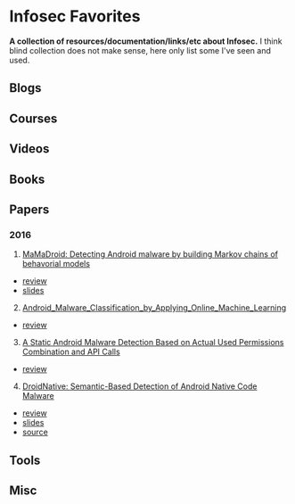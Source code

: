 # Infosec Favorites

**A collection of resources/documentation/links/etc about Infosec.**
I think blind collection does not make sense, here only list some I've seen and used.

## Blogs

## Courses

## Videos

## Books

## Papers
### 2016
1. [MaMaDroid: Detecting Android malware by building Markov chains of behavorial models](https://arxiv.org/pdf/1612.04433.pdf)
 - [review](https://github.com/firmianay/Life-long-Learner/blob/master/paper-review/MaMaDroid:Detecting_Android_Malware_by_Building_Markov_Chains_of_Behavioral_Models/review.md)
 - [slides](https://www.slideshare.net/EmilianoDC/mamadroid-detecting-android-malware-by-building-markov-chains-of-behavioral-models?qid=3dd36cff-565e-43b6-b4f2-776f91dadff0&v=&b=&from_search=1)
2. [Android_Malware_Classification_by_Applying_Online_Machine_Learning](https://link.springer.com/chapter/10.1007/978-3-319-47217-1_8/fulltext.html)
 - [review](https://github.com/firmianay/Life-long-Learner/blob/master/paper-review/Android_Malware_Classification_by_Applying_Online_Machine_Learning/review.md)
3. [A Static Android Malware Detection Based on Actual Used Permissions Combination and API Calls](http://www.waset.org/publications/10005499)
 - [review](https://github.com/firmianay/Life-long-Learner/blob/master/paper-review/A_Static_Android_Malware_Detection_Based_on_Actual_Used_Permissions_Combination_and_API_Calls/review.md)
4. [DroidNative: Semantic-Based Detection of Android Native Code Malware](https://arxiv.org/pdf/1602.04693.pdf)
 - [review](https://github.com/firmianay/Life-long-Learner/blob/master/paper-review/DroidNative:Semantic-Based_Detection_of_Android_Native_Code_Malware/review.md)
 - [slides](http://web.uvic.ca/~salam/seminars/Seminar-March-30-2016.pdf)
 - [source](https://bitbucket.org/shahid_alam/droidnative)

## Tools

## Misc
